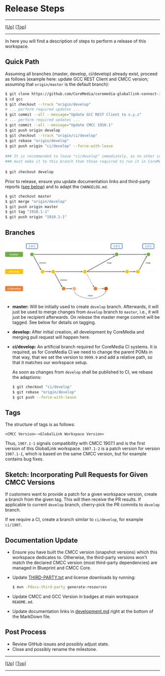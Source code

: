 # Release Steps

--------------------------------------------------------------------------------

\[[Up](README.md)\] \[[Top](#top)\]

--------------------------------------------------------------------------------

In here you will find a description of steps to perform a release
of this workspace.

## Quick Path

Assuming all branches (master, develop, ci/develop) already exist, proceed as
follows (example here: update GCC REST Client and CMCC version; assuming
that `origin/master` is the default branch):

```bash
$ git clone https://github.com/CoreMedia/coremedia-globallink-connect-integration.git gcc
$ cd gcc
$ git checkout --track "origin/develop"
# ... perform required updates ...
$ git commit --all --message="Update GCC REST Client to x.y.z"
# ... perform required updates ...
$ git commit --all --message="Update CMCC 1910.1"
$ git push origin develop 
$ git checkout --track "origin/ci/develop"
$ git rebase "origin/develop"
$ git push origin "ci/develop" --force-with-lease

### It is recommended to leave "ci/develop" immediately, as no other commits
### must make it to this branch than those required to run it in CoreMedia CI!

$ git checkout develop
```

Prior to release, ensure you update documentation links and third-party reports
([see below](#documentation-update)) and to adapt the `CHANGELOG.md`.

```bash
$ git checkout master
$ git merge "origin/develop"
$ git push origin master
$ git tag "1910.1-1"
$ git push origin "1910.1-1"
```

## Branches

![Branch Model](../img/branch-model.png)

* **master:** Will be initially used to create `develop` branch. Afterwards,
    it will just be used to merge changes from `develop` branch to `master`,
    i.e., it will just be recipient afterwards. On _release_ the master merge
    commit will be tagged. See below for details on tagging.

* **develop:** After initial creation, all development by CoreMedia and
    merging pull request will happen here.

* **ci/develop:** An artificial branch required for CoreMedia CI systems. It is
    required, as for CoreMedia CI we need to change the parent POMs in that way,
    that we set the version to `9999.9` and add a relative path, so that
    it matches our workspace setup.
    
    As soon as changes from `develop` shall be published to CI, we rebase
    the adaptions:
    
    ```bash
    $ git checkout "ci/develop"
    $ git rebase "origin/develop"
    $ git push --force-with-lease
    ```

## Tags

The structure of tags is as follows:

```text
<CMCC Version>-<GlobalLink Workspace Version>
```

Thus, `1907.1-1` signals compatibility with CMCC 1907.1 and is the first
version of this GlobalLink workspace. `1907.1-2` is a patch version for
version `1907.1-1`, which is based on the same CMCC version, but for example
contains bug fixes.

## Sketch: Incorporating Pull Requests for Given CMCC Versions

If customers want to provide a patch for a given workspace version, create
a branch from the given tag. This will then receive the PR results. If
applicable to current `develop` branch, cherry-pick the PR commits to
`develop` branch.

If we require a CI, create a branch similar to `ci/develop`, for example
`ci/1907`.

## Documentation Update

* Ensure you have built the CMCC version (snapshot versions) which this
    workspace dedicates to. Otherwise, the third-party versions won't
    match the declared CMCC version (most third-party dependencies)
    are managed in Blueprint and CMCC Core.

* Update [THIRD-PARTY.txt](../THIRD-PARTY.txt) and license downloads by running:

    ```bash
    $ mvn -Pdocs-third-party generate-resources
    ```

* Update CMCC and GCC Version in badges at main workspace `README.md`.

* Update documentation links in [development.md](../development.md) right at
    the bottom of the MarkDown file.

## Post Process

* Review GitHub issues and possibly adjust state.
* Close and possibly rename the milestone.

--------------------------------------------------------------------------------

\[[Up](README.md)\] \[[Top](#top)\]

--------------------------------------------------------------------------------
